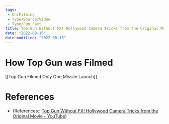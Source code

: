 ```yaml
---
tags:
 - On/Filming
 - Type/Source/Video
 - Type/Fun_Fact 
title: Top Gun Without FX! Hollywood Camera Tricks from the Original Movie - YouTube
date: "2022-08-15"
date modified: "2022-08-15"
---
```


# How Top Gun was Filmed
[[Top Gun Filmed Only One Missile Launch]]

# References
- (References:: [Top Gun Without FX! Hollywood Camera Tricks from the Original Movie - YouTube](https://www.youtube.com/watch?v=g6Pe-Wr47Xs&list=WL&index=80))

